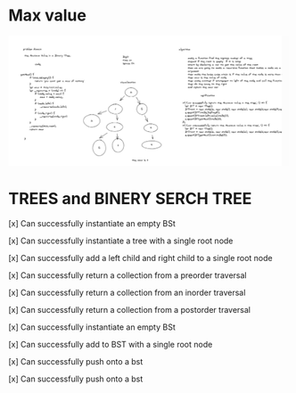 # Max value
![max](max.png)


# TREES and BINERY SERCH TREE 


[x] Can successfully instantiate an empty BSt




[x] Can successfully instantiate a tree with a single root node


[x] Can successfully add a left child and right child to a single root node


[x] Can successfully return a collection from a preorder traversal


[x] Can successfully return a collection from an inorder traversal


[x] Can successfully return a collection from a postorder traversal


[x] Can successfully instantiate an empty BSt


[x] Can successfully add to BST with a single root node

[x] Can successfully push onto a bst


[x] Can successfully push onto a bst


